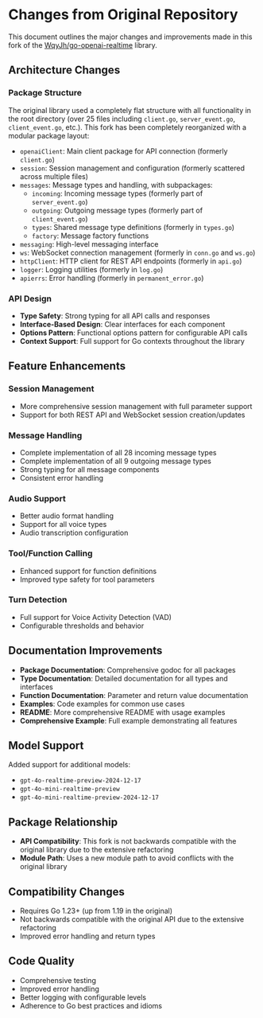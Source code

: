 # Changes from Original Repository

This document outlines the major changes and improvements made in this fork of the [WqyJh/go-openai-realtime](https://github.com/WqyJh/go-openai-realtime) library.

## Architecture Changes

### Package Structure

The original library used a completely flat structure with all functionality in the root directory (over 25 files including `client.go`, `server_event.go`, `client_event.go`, etc.). This fork has been completely reorganized with a modular package layout:

- `openaiClient`: Main client package for API connection (formerly `client.go`)
- `session`: Session management and configuration (formerly scattered across multiple files)
- `messages`: Message types and handling, with subpackages:
  - `incoming`: Incoming message types (formerly part of `server_event.go`)
  - `outgoing`: Outgoing message types (formerly part of `client_event.go`)
  - `types`: Shared message type definitions (formerly in `types.go`)
  - `factory`: Message factory functions
- `messaging`: High-level messaging interface
- `ws`: WebSocket connection management (formerly in `conn.go` and `ws.go`)
- `httpClient`: HTTP client for REST API endpoints (formerly in `api.go`)
- `logger`: Logging utilities (formerly in `log.go`)
- `apierrs`: Error handling (formerly in `permanent_error.go`)

### API Design

- **Type Safety**: Strong typing for all API calls and responses
- **Interface-Based Design**: Clear interfaces for each component
- **Options Pattern**: Functional options pattern for configurable API calls
- **Context Support**: Full support for Go contexts throughout the library

## Feature Enhancements

### Session Management

- More comprehensive session management with full parameter support
- Support for both REST API and WebSocket session creation/updates

### Message Handling

- Complete implementation of all 28 incoming message types
- Complete implementation of all 9 outgoing message types
- Strong typing for all message components
- Consistent error handling

### Audio Support

- Better audio format handling
- Support for all voice types
- Audio transcription configuration

### Tool/Function Calling

- Enhanced support for function definitions
- Improved type safety for tool parameters

### Turn Detection

- Full support for Voice Activity Detection (VAD)
- Configurable thresholds and behavior

## Documentation Improvements

- **Package Documentation**: Comprehensive godoc for all packages
- **Type Documentation**: Detailed documentation for all types and interfaces
- **Function Documentation**: Parameter and return value documentation
- **Examples**: Code examples for common use cases
- **README**: More comprehensive README with usage examples
- **Comprehensive Example**: Full example demonstrating all features

## Model Support

Added support for additional models:
- `gpt-4o-realtime-preview-2024-12-17`
- `gpt-4o-mini-realtime-preview`
- `gpt-4o-mini-realtime-preview-2024-12-17`

## Package Relationship

- **API Compatibility**: This fork is not backwards compatible with the original library due to the extensive refactoring
- **Module Path**: Uses a new module path to avoid conflicts with the original library

## Compatibility Changes

- Requires Go 1.23+ (up from 1.19 in the original)
- Not backwards compatible with the original API due to the extensive refactoring
- Improved error handling and return types

## Code Quality

- Comprehensive testing
- Improved error handling
- Better logging with configurable levels
- Adherence to Go best practices and idioms 
